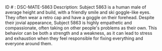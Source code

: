 ID # : DSC-MATE-5863
Description: Subject 5863 is a human male of average height and build, with a friendly smile and ski goggle-like eyes. They often wear a retro cap and have a goggle on their forehead. Despite their jovial appearance, Subject 5863 is highly empathetic and compassionate, often taking on other people's problems as their own. This behavior can be both a strength and a weakness, as it can lead to stress and exhaustion when they feel responsible for fixing everything and everyone around them.